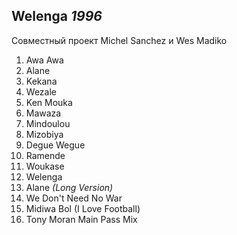 ## Welenga *1996*

Совместный проект Michel Sanchez и Wes Madiko

1. Awa Awa
2. Alane
3. Kekana
4. Wezale
5. Ken Mouka
6. Mawaza
7. Mindoulou
8. Mizobiya
9. Degue Wegue
10. Ramende
11. Woukase
12. Welenga
13. Alane *(Long Version)*
14. We Don't Need No War
15. Midiwa Bol (I Love Football)
16. Tony Moran Main Pass Mix

